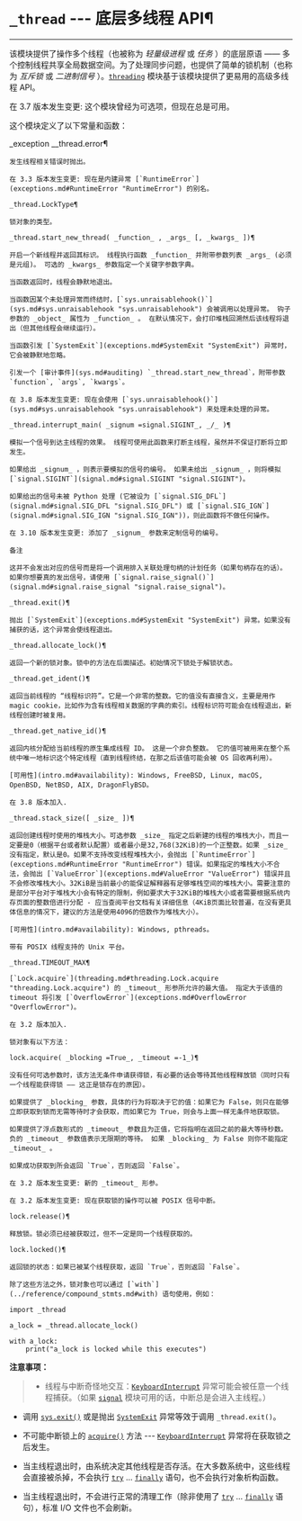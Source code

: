 # `_thread` \--- 底层多线程 API¶

* * *

该模块提供了操作多个线程（也被称为 _轻量级进程_ 或 _任务_ ）的底层原语 —— 多个控制线程共享全局数据空间。为了处理同步问题，也提供了简单的锁机制（也称为 _互斥锁_ 或 _二进制信号_ ）。[`threading`](threading.md#module-threading "threading: Thread-based parallelism.") 模块基于该模块提供了更易用的高级多线程 API。

在 3.7 版本发生变更: 这个模块曾经为可选项，但现在总是可用。

这个模块定义了以下常量和函数：

_exception __thread.error¶

    

~~~
发生线程相关错误时抛出。

在 3.3 版本发生变更: 现在是内建异常 [`RuntimeError`](exceptions.md#RuntimeError "RuntimeError") 的别名。

_thread.LockType¶
~~~
    

~~~
锁对象的类型。

_thread.start_new_thread( _function_ , _args_ [, _kwargs_ ])¶
~~~
    

~~~
开启一个新线程并返回其标识。 线程执行函数 _function_ 并附带参数列表 _args_ (必须是元组)。 可选的 _kwargs_ 参数指定一个关键字参数字典。

当函数返回时，线程会静默地退出。

当函数因某个未处理异常而终结时，[`sys.unraisablehook()`](sys.md#sys.unraisablehook "sys.unraisablehook") 会被调用以处理异常。 钩子参数的 _object_ 属性为 _function_ 。 在默认情况下，会打印堆栈回溯然后该线程将退出（但其他线程会继续运行）。

当函数引发 [`SystemExit`](exceptions.md#SystemExit "SystemExit") 异常时，它会被静默地忽略。

引发一个 [审计事件](sys.md#auditing) `_thread.start_new_thread`，附带参数 `function`, `args`, `kwargs`。

在 3.8 版本发生变更: 现在会使用 [`sys.unraisablehook()`](sys.md#sys.unraisablehook "sys.unraisablehook") 来处理未处理的异常。

_thread.interrupt_main( _signum =signal.SIGINT_, _/_ )¶
~~~
    

~~~
模拟一个信号到达主线程的效果。 线程可使用此函数来打断主线程，虽然并不保证打断将立即发生。

如果给出 _signum_ ，则表示要模拟的信号的编号。 如果未给出 _signum_ ，则将模拟 [`signal.SIGINT`](signal.md#signal.SIGINT "signal.SIGINT")。

如果给出的信号未被 Python 处理 (它被设为 [`signal.SIG_DFL`](signal.md#signal.SIG_DFL "signal.SIG_DFL") 或 [`signal.SIG_IGN`](signal.md#signal.SIG_IGN "signal.SIG_IGN"))，则此函数将不做任何操作。

在 3.10 版本发生变更: 添加了 _signum_ 参数来定制信号的编号。

备注

这并不会发出对应的信号而是将一个调用排入关联处理句柄的计划任务（如果句柄存在的话）。 如果你想要真的发出信号，请使用 [`signal.raise_signal()`](signal.md#signal.raise_signal "signal.raise_signal")。

_thread.exit()¶
~~~
    

~~~
抛出 [`SystemExit`](exceptions.md#SystemExit "SystemExit") 异常。如果没有捕获的话，这个异常会使线程退出。

_thread.allocate_lock()¶
~~~
    

~~~
返回一个新的锁对象。锁中的方法在后面描述。初始情况下锁处于解锁状态。

_thread.get_ident()¶
~~~
    

~~~
返回当前线程的 “线程标识符”。它是一个非零的整数。它的值没有直接含义，主要是用作 magic cookie，比如作为含有线程相关数据的字典的索引。线程标识符可能会在线程退出，新线程创建时被复用。

_thread.get_native_id()¶
~~~
    

~~~
返回内核分配给当前线程的原生集成线程 ID。 这是一个非负整数。 它的值可被用来在整个系统中唯一地标识这个特定线程（直到线程终结，在那之后该值可能会被 OS 回收再利用）。

[可用性](intro.md#availability): Windows, FreeBSD, Linux, macOS, OpenBSD, NetBSD, AIX, DragonFlyBSD。

在 3.8 版本加入.

_thread.stack_size([ _size_ ])¶
~~~
    

~~~
返回创建线程时使用的堆栈大小。可选参数 _size_ 指定之后新建的线程的堆栈大小，而且一定要是0（根据平台或者默认配置）或者最小是32,768(32KiB)的一个正整数。如果 _size_ 没有指定，默认是0。如果不支持改变线程堆栈大小，会抛出 [`RuntimeError`](exceptions.md#RuntimeError "RuntimeError") 错误。如果指定的堆栈大小不合法，会抛出 [`ValueError`](exceptions.md#ValueError "ValueError") 错误并且不会修改堆栈大小。32KiB是当前最小的能保证解释器有足够堆栈空间的堆栈大小。需要注意的是部分平台对于堆栈大小会有特定的限制，例如要求大于32KiB的堆栈大小或者需要根据系统内存页面的整数倍进行分配 - 应当查阅平台文档有关详细信息（4KiB页面比较普遍，在没有更具体信息的情况下，建议的方法是使用4096的倍数作为堆栈大小）。

[可用性](intro.md#availability): Windows, pthreads。

带有 POSIX 线程支持的 Unix 平台。

_thread.TIMEOUT_MAX¶
~~~
    

~~~
[`Lock.acquire`](threading.md#threading.Lock.acquire "threading.Lock.acquire") 的 _timeout_ 形参所允许的最大值。 指定大于该值的 timeout 将引发 [`OverflowError`](exceptions.md#OverflowError "OverflowError")。

在 3.2 版本加入.

锁对象有以下方法：

lock.acquire( _blocking =True_, _timeout =-1_)¶
~~~
    

~~~
没有任何可选参数时，该方法无条件申请获得锁，有必要的话会等待其他线程释放锁（同时只有一个线程能获得锁 —— 这正是锁存在的原因）。

如果提供了 _blocking_ 参数，具体的行为将取决于它的值：如果它为 False，则只在能够立即获取到锁而无需等待时才会获取，而如果它为 True，则会与上面一样无条件地获取锁。

如果提供了浮点数形式的 _timeout_ 参数且为正值，它将指明在返回之前的最大等待秒数。 负的 _timeout_ 参数值表示无限期的等待。 如果 _blocking_ 为 False 则你不能指定 _timeout_ 。

如果成功获取到所会返回 `True`，否则返回 `False`。

在 3.2 版本发生变更: 新的 _timeout_ 形参。

在 3.2 版本发生变更: 现在获取锁的操作可以被 POSIX 信号中断。

lock.release()¶
~~~
    

~~~
释放锁。锁必须已经被获取过，但不一定是同一个线程获取的。

lock.locked()¶
~~~
    

~~~
返回锁的状态：如果已被某个线程获取，返回 `True`，否则返回 `False`。

除了这些方法之外，锁对象也可以通过 [`with`](../reference/compound_stmts.md#with) 语句使用，例如：
~~~
    
    
~~~
import _thread

a_lock = _thread.allocate_lock()

with a_lock:
    print("a_lock is locked while this executes")
~~~

**注意事项：**

>   * 线程与中断奇怪地交互：[`KeyboardInterrupt`](exceptions.md#KeyboardInterrupt "KeyboardInterrupt") 异常可能会被任意一个线程捕获。（如果 [`signal`](signal.md#module-signal "signal: Set handlers for asynchronous events.") 模块可用的话，中断总是会进入主线程。）

  * 调用 [`sys.exit()`](sys.md#sys.exit "sys.exit") 或是抛出 [`SystemExit`](exceptions.md#SystemExit "SystemExit") 异常等效于调用 `_thread.exit()`。

  * 不可能中断锁上的 [`acquire()`](threading.md#threading.Lock.acquire "threading.Lock.acquire") 方法 --- [`KeyboardInterrupt`](exceptions.md#KeyboardInterrupt "KeyboardInterrupt") 异常将在获取锁之后发生。

  * 当主线程退出时，由系统决定其他线程是否存活。在大多数系统中，这些线程会直接被杀掉，不会执行 [`try`](../reference/compound_stmts.md#try) ... [`finally`](../reference/compound_stmts.md#finally) 语句，也不会执行对象析构函数。

  * 当主线程退出时，不会进行正常的清理工作（除非使用了 [`try`](../reference/compound_stmts.md#try) ... [`finally`](../reference/compound_stmts.md#finally) 语句），标准 I/O 文件也不会刷新。

